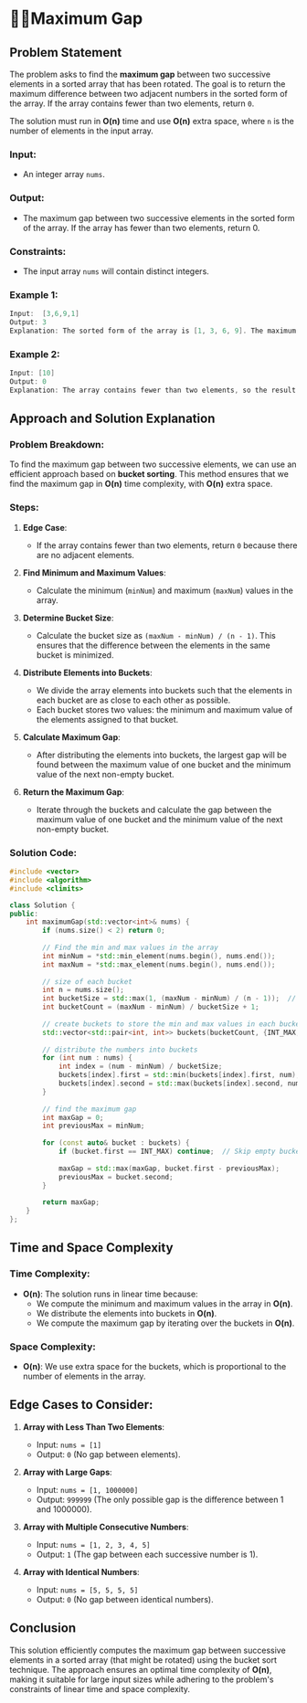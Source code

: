 # 🚧🚧Maximum Gap

## Problem Statement

The problem asks to find the **maximum gap** between two successive elements in a sorted array that has been rotated. The goal is to return the maximum difference between two adjacent numbers in the sorted form of the array. If the array contains fewer than two elements, return `0`.

The solution must run in **O(n)** time and use **O(n)** extra space, where `n` is the number of elements in the input array.

### Input:
- An integer array `nums`.

### Output:
- The maximum gap between two successive elements in the sorted form of the array. If the array has fewer than two elements, return 0.

### Constraints:
- The input array `nums` will contain distinct integers.

### Example 1:
```cpp
Input:  [3,6,9,1]
Output: 3
Explanation: The sorted form of the array is [1, 3, 6, 9]. The maximum gap is between 6 and 9 or between 3 and 6, both of which are 3.
```

### Example 2:
```cpp
Input: [10]
Output: 0
Explanation: The array contains fewer than two elements, so the result is 0.
```

## Approach and Solution Explanation

### Problem Breakdown:
To find the maximum gap between two successive elements, we can use an efficient approach based on **bucket sorting**. This method ensures that we find the maximum gap in **O(n)** time complexity, with **O(n)** extra space.

### Steps:
1. **Edge Case**:
   - If the array contains fewer than two elements, return `0` because there are no adjacent elements.

2. **Find Minimum and Maximum Values**:
   - Calculate the minimum (`minNum`) and maximum (`maxNum`) values in the array.

3. **Determine Bucket Size**:
   - Calculate the bucket size as `(maxNum - minNum) / (n - 1)`. This ensures that the difference between the elements in the same bucket is minimized.

4. **Distribute Elements into Buckets**:
   - We divide the array elements into buckets such that the elements in each bucket are as close to each other as possible.
   - Each bucket stores two values: the minimum and maximum value of the elements assigned to that bucket.

5. **Calculate Maximum Gap**:
   - After distributing the elements into buckets, the largest gap will be found between the maximum value of one bucket and the minimum value of the next non-empty bucket.

6. **Return the Maximum Gap**:
   - Iterate through the buckets and calculate the gap between the maximum value of one bucket and the minimum value of the next non-empty bucket.

### Solution Code:

```cpp
#include <vector>
#include <algorithm>
#include <climits>

class Solution {
public:
    int maximumGap(std::vector<int>& nums) {
        if (nums.size() < 2) return 0;
        
        // Find the min and max values in the array
        int minNum = *std::min_element(nums.begin(), nums.end());
        int maxNum = *std::max_element(nums.begin(), nums.end());
        
        // size of each bucket
        int n = nums.size();
        int bucketSize = std::max(1, (maxNum - minNum) / (n - 1));  // Avoid division by zero
        int bucketCount = (maxNum - minNum) / bucketSize + 1;
        
        // create buckets to store the min and max values in each bucket
        std::vector<std::pair<int, int>> buckets(bucketCount, {INT_MAX, INT_MIN});
        
        // distribute the numbers into buckets
        for (int num : nums) {
            int index = (num - minNum) / bucketSize;
            buckets[index].first = std::min(buckets[index].first, num);
            buckets[index].second = std::max(buckets[index].second, num);
        }
        
        // find the maximum gap
        int maxGap = 0;
        int previousMax = minNum;
        
        for (const auto& bucket : buckets) {
            if (bucket.first == INT_MAX) continue;  // Skip empty buckets
            
            maxGap = std::max(maxGap, bucket.first - previousMax);
            previousMax = bucket.second;
        }
        
        return maxGap;
    }
};
```

## Time and Space Complexity

### Time Complexity:
- **O(n)**: The solution runs in linear time because:
  - We compute the minimum and maximum values in the array in **O(n)**.
  - We distribute the elements into buckets in **O(n)**.
  - We compute the maximum gap by iterating over the buckets in **O(n)**.

### Space Complexity:
- **O(n)**: We use extra space for the buckets, which is proportional to the number of elements in the array.

## Edge Cases to Consider:
1. **Array with Less Than Two Elements**:
   - Input: `nums = [1]`
   - Output: `0` (No gap between elements).

2. **Array with Large Gaps**:
   - Input: `nums = [1, 1000000]`
   - Output: `999999` (The only possible gap is the difference between 1 and 1000000).

3. **Array with Multiple Consecutive Numbers**:
   - Input: `nums = [1, 2, 3, 4, 5]`
   - Output: `1` (The gap between each successive number is 1).

4. **Array with Identical Numbers**:
   - Input: `nums = [5, 5, 5, 5]`
   - Output: `0` (No gap between identical numbers).

## Conclusion

This solution efficiently computes the maximum gap between successive elements in a sorted array (that might be rotated) using the bucket sort technique. The approach ensures an optimal time complexity of **O(n)**, making it suitable for large input sizes while adhering to the problem's constraints of linear time and space complexity.
